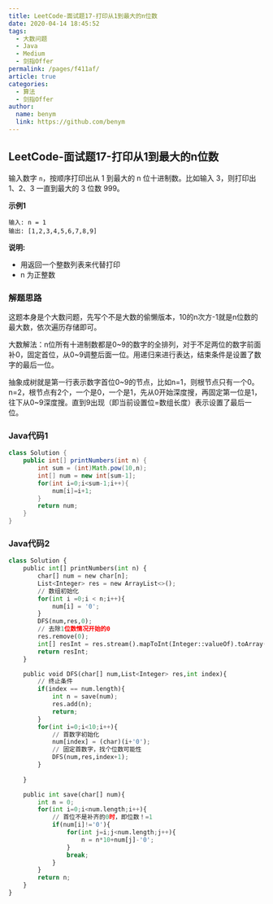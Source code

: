 ```yaml
---
title: LeetCode-面试题17-打印从1到最大的n位数
date: 2020-04-14 18:45:52
tags: 
  - 大数问题
  - Java
  - Medium
  - 剑指Offer
permalink: /pages/f411af/
article: true
categories: 
  - 算法
  - 剑指Offer
author: 
  name: benym
  link: https://github.com/benym
---
```


## LeetCode-面试题17-打印从1到最大的n位数

输入数字 `n`，按顺序打印出从 1 到最大的 n 位十进制数。比如输入 3，则打印出 1、2、3 一直到最大的 3 位数 999。

 <!--more-->

**示例1**

```
输入: n = 1
输出: [1,2,3,4,5,6,7,8,9]
```

**说明:**

- 用返回一个整数列表来代替打印
- n 为正整数

### 解题思路

这题本身是个大数问题，先写个不是大数的偷懒版本，10的n次方-1就是n位数的最大数，依次遍历存储即可。

大数解法：n位所有十进制数都是0~9的数字的全排列，对于不足两位的数字前面补0，固定首位，从0~9调整后面一位。用递归来进行表达，结束条件是设置了数字的最后一位。

抽象成树就是第一行表示数字首位0~9的节点，比如n=1，则根节点只有一个0。n=2，根节点有2个，一个是0，一个是1，先从0开始深度搜，再固定第一位是1，往下从0~9深度搜。直到9出现（即当前设置位=数组长度）表示设置了最后一位。

### Java代码1

```java
class Solution {
    public int[] printNumbers(int n) {
        int sum = (int)Math.pow(10,n);
        int[] num = new int[sum-1];
        for(int i=0;i<sum-1;i++){
            num[i]=i+1;
        }
        return num;
    }
}
```

### Java代码2

```python
class Solution {
    public int[] printNumbers(int n) {
        char[] num = new char[n];
        List<Integer> res = new ArrayList<>();
        // 数组初始化
        for(int i =0;i < n;i++){
            num[i] = '0';
        }
        DFS(num,res,0);
        // 去除1位数情况开始的0
        res.remove(0);
        int[] resInt = res.stream().mapToInt(Integer::valueOf).toArray();
        return resInt;
    }

    public void DFS(char[] num,List<Integer> res,int index){
        // 终止条件
        if(index == num.length){
            int n = save(num);
            res.add(n);
            return;
        }
        for(int i=0;i<10;i++){
            // 首数字初始化
            num[index] = (char)(i+'0');
            // 固定首数字，找个位数可能性
            DFS(num,res,index+1);
        }
            
    }

    public int save(char[] num){
        int n = 0;
        for(int i=0;i<num.length;i++){
            // 首位不是补齐的0时，即位数！=1
            if(num[i]!='0'){
                for(int j=i;j<num.length;j++){
                    n = n*10+num[j]-'0';
                }
                break;
            }
        }
        return n;
    }
}
```

